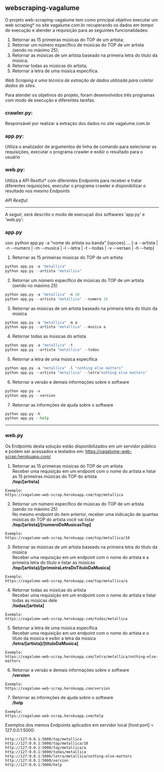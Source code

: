 ## webscraping-vagalume

O projeto web-scraping-vagalume tem como principal objetivo executar um web scraping* no site vagalume.com.br recuperando os dados em tempo de execução
e atender a requisição para as seguintes funcionalidades:

1. Retornar as 15 primeiras músicas do TOP de um artista;
2. Retornar um número específico de músicas do TOP de um artista (sendo no máximo 25);
3. Retornar as músicas de um artista baseado na primeira letra do título da música;
4. Retornar todas as músicas do artista;
5. Retornar a letra de uma música específica. 

*Web Scraping é uma técnica de extração de dados utilizada para coletar dados de sites.*

Para atender os objetivos do projeto, foram desenvolvidos três programas com modo de execução e diferentes tarefas.

### crawler.py: 
Responsável por realizar a extração dos dados no site vagalume.com.br

### app.py:
Utiliza o analizador de argumentos de linha de comando para selecionar as requisições, executar o programa crawler e exibir o resultado para o usuário

### web.py: 
Utiliza a API Restful* com diferentes Endpoints para receber e tratar diferentes requisições, executar o programa crawler e disponibilizar o resultado nos mesmo Endpoints

*API Restful:*

---
A seguir, será descrito o modo de execuçaõ dos softwares 'app.py' e 'web.py':

### app.py
uso: python app.py -a "nome do artista ou banda" [opcoes] ... 
[-a --artista | -n --numero | -m --musica | -l --letra | -t --todas | -v --versao | -h --help]

1. Retornar as 15 primeiras músicas do TOP de um artista
```python
python app.py -a "metallica"
python app.py --artista "metallica"
```
2. Retornar um número específico de músicas do TOP de um artista (sendo no máximo 25)
```python
python app.py -a "metallica" -n 10
python app.py --artista "metallica" --numero 10
```
3. Retornar as músicas de um artista baseado na primeira letra do título da música
```python
python app.py -a "metallica" -m a
python app.py --artista "metallica" --musica a
```
4. Retornar todas as músicas do artista
```python
python app.py -a "metallica" -t
python app.py --artista "metallica" --todas
```
5. Retornar a letra de uma música específica 
```python
python app.py -a "metallica" -l "nothing else matters"
python app.py --artista "metallica" --letra"nothing else matters"
```
6. Retornar a versão e demais informações sobre o software
```python
python app.py -v
python app.py --version
```
7. Retornar as informções de ajuda sobre o software
```python
python app.py -h
python app.py --help
```
---
### web.py
Os Endpoints desta solução estão disponibilizados em um servidor público e podem ser acessados e testados em: https://vagalume-web-scrap.herokuapp.com/<br>

1. Retornar as 15 primeiras músicas do TOP de um artista<br>
Receber uma requisição em um endpoint com o nome do artista e listar as 15 primeiras músicas do TOP do artista<br>
__/top/[artista]__
```
Exemplo:
https://vagalume-web-scrap.herokuapp.com/top/metallica
```
2. Retornar um número específico de músicas do TOP de um artista (sendo no máximo 25)<br>
No mesmo endpoint do item anterior, receber uma indicação de quantas músicas do TOP do artista você vai listar<br>
__/top/[artista]/[numeroDeMusicasTop]__
```
Exemplo:
https://vagalume-web-scrap.herokuapp.com/top/metallica/10
```
3. Retornar as músicas de um artista baseado na primeira letra do título da música<br>
Receber uma requisição em um endpoint com o nome do artista e a primeira letra do título e listar as músicas<br> 
__/top/[artista]/[primeiraLetraDoTituloDaMusica]__
```
Exemplo:
https://vagalume-web-scrap.herokuapp.com/top/metallica/a
```
4. Retornar todas as músicas do artista<br>
Receber uma requisição em um endpoint com o nome do artista e listar todas as músicas dele<br>
__/todas/[artista]__
```
Exemplo:
https://vagalume-web-scrap.herokuapp.com/todas/metallica
```
5. Retornar a letra de uma música específica<br>
Receber uma requisição em um endpoint com o nome do artista e o título da música e exibir a letra da música<br>
__/letra/[artista]/[tituloDaMusica]__
```
Exemplo:
https://vagalume-web-scrap.herokuapp.com/letra/metallica/nothing-else-matters
```
6. Retornar a versão e demais informações sobre o software<br>
__/version__
```
Exemplo:
https://vagalume-web-scrap.herokuapp.com/version
```
7. Retornar as informções de ajuda sobre o software<br>
__/help__
```
Exemplo:
https://vagalume-web-scrap.herokuapp.com/help
```
Exemplos dos memos Endpoints aplicados em servidor local [host:port] = 127:0.0.1:5000:
```
http://127:0.0.1:5000/top/metallica
http://127:0.0.1:5000/top/metallica/10
http://127:0.0.1:5000/top/metallica/a
http://127:0.0.1:5000/todas/metallica
http://127:0.0.1:5000/letra/metallica/nothing-else-matters
http://127:0.0.1:5000/version
http://127:0.0.1:5000/help
```
